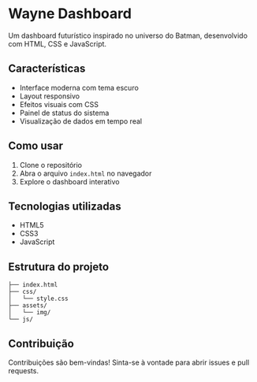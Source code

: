 # Wayne Dashboard

Um dashboard futurístico inspirado no universo do Batman, desenvolvido com HTML, CSS e JavaScript.

## Características

- Interface moderna com tema escuro
- Layout responsivo
- Efeitos visuais com CSS
- Painel de status do sistema
- Visualização de dados em tempo real

## Como usar

1. Clone o repositório
2. Abra o arquivo `index.html` no navegador
3. Explore o dashboard interativo

## Tecnologias utilizadas

- HTML5
- CSS3
- JavaScript

## Estrutura do projeto

```
├── index.html
├── css/
│   └── style.css
├── assets/
│   └── img/
└── js/
```

## Contribuição

Contribuições são bem-vindas! Sinta-se à vontade para abrir issues e pull requests.
